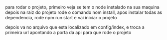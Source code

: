 para rodar o projeto, primeiro veja se tem o node instalado na sua maquina
depois na raiz do projeto rode o comando nom install, apos instalar todas as dependencia,
rode npm run start e vai iniciar o projeto

depois va no arquivo que esta localizado em config/index, e troca a primeira url apontando a porta da api para que rode o projeto 